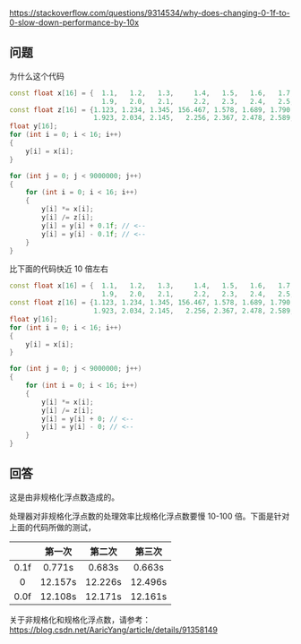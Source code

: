 <https://stackoverflow.com/questions/9314534/why-does-changing-0-1f-to-0-slow-down-performance-by-10x>

## 问题

为什么这个代码

```c++
const float x[16] = {  1.1,   1.2,   1.3,     1.4,   1.5,   1.6,   1.7,   1.8,
                       1.9,   2.0,   2.1,     2.2,   2.3,   2.4,   2.5,   2.6};
const float z[16] = {1.123, 1.234, 1.345, 156.467, 1.578, 1.689, 1.790, 1.812,
                     1.923, 2.034, 2.145,   2.256, 2.367, 2.478, 2.589, 2.690};
float y[16];
for (int i = 0; i < 16; i++)
{
    y[i] = x[i];
}

for (int j = 0; j < 9000000; j++)
{
    for (int i = 0; i < 16; i++)
    {
        y[i] *= x[i];
        y[i] /= z[i];
        y[i] = y[i] + 0.1f; // <--
        y[i] = y[i] - 0.1f; // <--
    }
}
```

比下面的代码快近 10 倍左右

```c++
const float x[16] = {  1.1,   1.2,   1.3,     1.4,   1.5,   1.6,   1.7,   1.8,
                       1.9,   2.0,   2.1,     2.2,   2.3,   2.4,   2.5,   2.6};
const float z[16] = {1.123, 1.234, 1.345, 156.467, 1.578, 1.689, 1.790, 1.812,
                     1.923, 2.034, 2.145,   2.256, 2.367, 2.478, 2.589, 2.690};
float y[16];
for (int i = 0; i < 16; i++)
{
    y[i] = x[i];
}

for (int j = 0; j < 9000000; j++)
{
    for (int i = 0; i < 16; i++)
    {
        y[i] *= x[i];
        y[i] /= z[i];
        y[i] = y[i] + 0; // <--
        y[i] = y[i] - 0; // <--
    }
}
```

## 回答

这是由非规格化浮点数造成的。

处理器对非规格化浮点数的处理效率比规格化浮点数要慢 10-100 倍。下面是针对上面的代码所做的测试，

|  | 第一次  | 第二次  | 第三次  |
| :--: | :-----: | :-----: | :-----: |
| 0.1f | 0.771s  | 0.683s  | 0.663s  |
|  0   | 12.157s | 12.226s | 12.496s |
| 0.0f | 12.108s | 12.171s | 12.161s |

关于非规格化和规格化浮点数，请参考：<https://blog.csdn.net/AaricYang/article/details/91358149>
